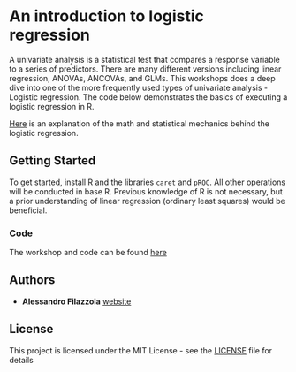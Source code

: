 # An introduction to logistic regression

A univariate analysis is a statistical test that compares a response variable to a series of predictors. There are many different versions including linear regression, ANOVAs, ANCOVAs, and GLMs. This workshops does a deep dive into one of the more frequently used types of univariate analysis - Logistic regression. The code below demonstrates the basics of executing a logistic regression in R. 

[Here](LogisticRegression.pdf) is an explanation of the math and statistical mechanics behind the logistic regression. 

## Getting Started

To get started, install R and the libraries `caret` and `pROC`. All other operations will be conducted in base R. Previous knowledge of R is not necessary, but a prior understanding of linear regression (ordinary least squares) would be beneficial. 

### Code

The workshop and code can be found [here](https://afilazzola.github.io/CUELogisticRegression/) 

## Authors

* **Alessandro Filazzola** [website](https://www.filazzola.info/)

## License

This project is licensed under the MIT License - see the [LICENSE](LICENSE) file for details

